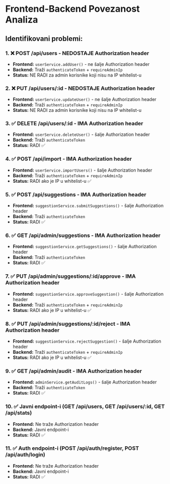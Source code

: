 # Frontend-Backend Povezanost Analiza

## Identifikovani problemi:

### 1. ❌ POST /api/users - NEDOSTAJE Authorization header
- **Frontend:** `userService.addUser()` - ne šalje Authorization header
- **Backend:** Traži `authenticateToken` + `requireAdminIp`
- **Status:** NE RADI za admin korisnike koji nisu na IP whitelist-u

### 2. ❌ PUT /api/users/:id - NEDOSTAJE Authorization header
- **Frontend:** `userService.updateUser()` - ne šalje Authorization header
- **Backend:** Traži `authenticateToken` + `requireAdminIp`
- **Status:** NE RADI za admin korisnike koji nisu na IP whitelist-u

### 3. ✅ DELETE /api/users/:id - IMA Authorization header
- **Frontend:** `userService.deleteUser()` - šalje Authorization header
- **Backend:** Traži `authenticateToken`
- **Status:** RADI ✅

### 4. ✅ POST /api/import - IMA Authorization header
- **Frontend:** `userService.importUsers()` - šalje Authorization header
- **Backend:** Traži `authenticateToken` + `requireAdminIp`
- **Status:** RADI ako je IP u whitelist-u ✅

### 5. ✅ POST /api/suggestions - IMA Authorization header
- **Frontend:** `suggestionService.submitSuggestions()` - šalje Authorization header
- **Backend:** Traži `authenticateToken`
- **Status:** RADI ✅

### 6. ✅ GET /api/admin/suggestions - IMA Authorization header
- **Frontend:** `suggestionService.getSuggestions()` - šalje Authorization header
- **Backend:** Traži `authenticateToken`
- **Status:** RADI ✅

### 7. ✅ PUT /api/admin/suggestions/:id/approve - IMA Authorization header
- **Frontend:** `suggestionService.approveSuggestion()` - šalje Authorization header
- **Backend:** Traži `authenticateToken` + `requireAdminIp`
- **Status:** RADI ako je IP u whitelist-u ✅

### 8. ✅ PUT /api/admin/suggestions/:id/reject - IMA Authorization header
- **Frontend:** `suggestionService.rejectSuggestion()` - šalje Authorization header
- **Backend:** Traži `authenticateToken` + `requireAdminIp`
- **Status:** RADI ako je IP u whitelist-u ✅

### 9. ✅ GET /api/admin/audit - IMA Authorization header
- **Frontend:** `adminService.getAuditLogs()` - šalje Authorization header
- **Backend:** Traži `authenticateToken`
- **Status:** RADI ✅

### 10. ✅ Javni endpoint-i (GET /api/users, GET /api/users/:id, GET /api/stats)
- **Frontend:** Ne traže Authorization header
- **Backend:** Javni endpoint-i
- **Status:** RADI ✅

### 11. ✅ Auth endpoint-i (POST /api/auth/register, POST /api/auth/login)
- **Frontend:** Ne traže Authorization header
- **Backend:** Javni endpoint-i
- **Status:** RADI ✅


